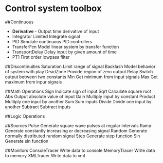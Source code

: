<!-- the line below needs to be an empty line C: (its because kramdown isnt
     that smart and dearly wants an empty line before a heading to be able to
     display it as such, e.g. website) -->

# Control system toolbox

##Continuous
 *  **Derivative** - Output time derivative of input
 * Integrator      Limited  Integrate signal
 * PID             Simulate continuous PID controllers
 * TransferFcn     Model linear system by transfer function
 * TransportDelay  Delay input by given amount of time
 * PT1             First order lowpass filter

##Discontinuities
Saturation Limit range of signal
Backlash   Model behavior of system with play
DeadZone   Provide region of zero output
Relay      Switch output between two constants
Min        Get minimum from input signals
Max        Get maximum from inpur signals

##Math Operations
Sign     Indicate sign of input
Sqrt     Calculate square root
Abs      Output absolute value of input
Gain     Multiply input by constant
Product  Multiply one input by another
Sum      Sum inputs
Divide   Divide one input by another
Subtract Subtract inputs

##Logic Operations

##Sources
Pulse   Generate square wave pulses at regular intervals
Ramp    Generate constantly increasing or decreasing signal
Random  Generate normally distributed random signal
Step    Generate step function
Sin     Generate sin function

##Monitors
ConsoleTracer   Write data to console
MemoryTracer    Write data to memory
XMLTracer       Write data to xml

